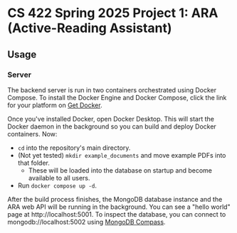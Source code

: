 # CS 422 Spring 2025 Project 1: ARA (Active-Reading Assistant)

## Usage
### Server
The backend server is run in two containers orchestrated using Docker Compose. To install the Docker Engine and Docker 
Compose, click the link for your platform on [Get Docker](https://docs.docker.com/get-started/get-docker/).

Once you've installed Docker, open Docker Desktop. This will start the Docker daemon in the background so you can build
and deploy Docker containers. Now:

- `cd` into the repository's main directory.
- (Not yet tested) `mkdir example_documents` and move example PDFs into that folder.
  - These will be loaded into the database on startup and become available to all users.
- Run `docker compose up -d`.

After the build process finishes, the MongoDB database instance and the ARA web API will be running in the background.
You can see a "hello world" page at http://localhost:5001. To inspect the database, you can connect to
mongodb://localhost:5002 using [MongoDB Compass](https://www.mongodb.com/products/tools/compass).